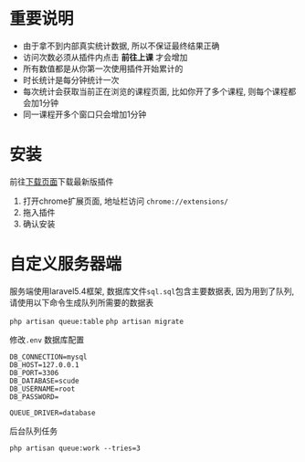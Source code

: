 
# 重要说明

* 由于拿不到内部真实统计数据, 所以不保证最终结果正确
* 访问次数必须从插件内点击 **前往上课** 才会增加
* 所有数值都是从你第一次使用插件开始累计的
* 时长统计是每分钟统计一次
* 每次统计会获取当前正在浏览的课程页面, 比如你开了多个课程, 则每个课程都会加1分钟
* 同一课程开多个窗口只会增加1分钟

# 安装

前往[下载页面](https://github.com/hteen/scude_chrome_extension/releases)下载最新版插件

1. 打开chrome扩展页面, 地址栏访问 `chrome://extensions/`
2. 拖入插件
3. 确认安装



# 自定义服务器端

服务端使用laravel5.4框架, 数据库文件`sql.sql`包含主要数据表, 因为用到了队列, 请使用以下命令生成队列所需要的数据表

`php artisan queue:table`
`php artisan migrate`

修改`.env` 数据库配置

```linux
DB_CONNECTION=mysql
DB_HOST=127.0.0.1
DB_PORT=3306
DB_DATABASE=scude
DB_USERNAME=root
DB_PASSWORD=

QUEUE_DRIVER=database
```
后台队列任务

```linux
php artisan queue:work --tries=3
```


